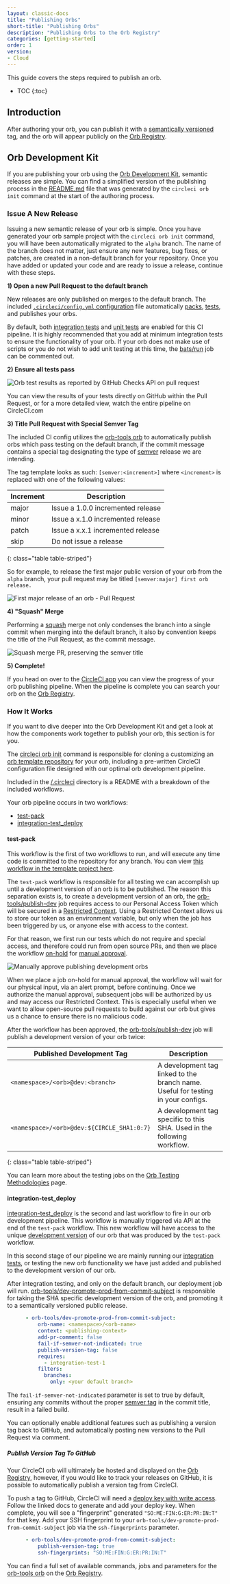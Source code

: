 ```yaml
---
layout: classic-docs
title: "Publishing Orbs"
short-title: "Publishing Orbs"
description: "Publishing Orbs to the Orb Registry"
categories: [getting-started]
order: 1
version:
- Cloud
---
```


This guide covers the steps required to publish an orb.

* TOC
{:toc}

## Introduction

After authoring your orb, you can publish it with a [semantically versioned]({{site.baseurl}}/2.0/orb-concepts/#semantic-versioning) tag, and the orb will appear publicly on the [Orb Registry](https://circleci.com/orbs/registry/).

## Orb Development Kit

If you are publishing your orb using the [Orb Development Kit]({{site.baseurl}}/2.0/orb-author/#orb-development-kit), semantic releases are simple. You can find a simplified version of the publishing process in the [README.md](https://github.com/CircleCI-Public/Orb-Project-Template/blob/master/README.md) file that was generated by the `circleci orb init` command at the start of the authoring process.

### Issue A New Release

Issuing a new semantic release of your orb is simple. Once you have generated your orb sample project with the `circleci orb init` command, you will have been automatically migrated to the `alpha` branch. The name of the branch does not matter, just ensure any new features, bug fixes, or patches, are created in a non-default branch for your repository. Once you have added or updated your code and are ready to issue a release, continue with these steps.

**1) Open a new Pull Request to the default branch**

New releases are only published on merges to the default branch. The included [`.circleci/config.yml` configuration](https://github.com/CircleCI-Public/Orb-Project-Template/blob/master/.circleci/config.yml) file automatically [packs]({{site.baseurl}}/2.0/orb-concepts/#orb-packing), [tests]({{site.baseurl}}/2.0/testing-orbs/), and publishes your orbs.

By default, both [integration tests]({{site.baseurl}}/2.0/testing-orbs/#integration-testing) and [unit tests]({{site.baseurl}}/2.0/testing-orbs/#unit-testing) are enabled for this CI pipeline. It is highly recommended that you add at minimum integration tests to ensure the functionality of your orb. If your orb does not make use of scripts or you do not wish to add unit testing at this time, the [bats/run](https://github.com/CircleCI-Public/Orb-Project-Template/blob/0354adde8405564ee7fc77e21335090a080daebf/.circleci/config.yml#L49) job can be commented out.

**2) Ensure all tests pass**

![Orb test results as reported by GitHub Checks API on pull request]({{site.baseurl}}/assets/img/docs/orb-dev-kit-gh-checks.png)

You can view the results of your tests directly on GitHub within the Pull Request, or for a more detailed view, watch the entire pipeline on CircleCI.com

**3) Title Pull Request with Special Semver Tag**

The included CI config utilizes the [orb-tools orb](https://circleci.com/orbs/registry) to automatically publish orbs which pass testing on the default branch, if the commit message contains a special tag designating the type of [semver]({{site.baseurl}}/2.0/orb-concepts/#semantic-versioning) release we are intending.

The tag template looks as such: `[semver:<increment>]` where `<increment>` is replaced with one of the following values:

| Increment | Description|
| ----------| -----------|
| major     | Issue a 1.0.0 incremented release|
| minor     | Issue a x.1.0 incremented release|
| patch     | Issue a x.x.1 incremented release|
| skip      | Do not issue a release|
{: class="table table-striped"}

So for example, to release the first major public version of your orb from the `alpha` branch, your pull request may be titled `[semver:major] first orb release.`

![First major release of an orb - Pull Request]({{site.baseurl}}/assets/img/docs/orb_semver_release_pr.png)

**4) "Squash" Merge**

Performing a [squash](https://docs.github.com/en/github/collaborating-with-issues-and-pull-requests/about-pull-request-merges#squash-and-merge-your-pull-request-commits) merge not only condenses the branch into a single commit when merging into the default branch, it also by convention keeps the title of the Pull Request, as the commit message.

![Squash merge PR, preserving the semver title]({{site.baseurl}}/assets/img/docs/orb_semver_squash_merge.png)


**5) Complete!**

If you head on over to the [CircleCI app](https://app.circleci.com/) you can view the progress of your orb publishing pipeline. When the pipeline is complete you can search your orb on the [Orb Registry](https://circleci.com/orbs/registry/).

### How It Works

If you want to dive deeper into the Orb Development Kit and get a look at how the components work together to publish your orb, this section is for you.

The [circleci orb init]({{site.baseurl}}/2.0/orb-author/#getting-started) command is responsible for cloning a customizing an [orb template repository](https://github.com/CircleCI-Public/Orb-Project-Template) for your orb, including a pre-written CircleCI configuration file designed with our optimal orb development pipeline.

Included in the [/.circleci](https://github.com/CircleCI-Public/Orb-Project-Template/tree/master/.circleci) directory is a README with a breakdown of the included workflows.

Your orb pipeline occurs in two workflows:
* [test-pack](#test-pack)
* [integration-test_deploy](#integration-test_deploy)

#### test-pack

This workflow is the first of two workflows to run, and will execute any time code is committed to the repository for any branch. You can view [this workflow in the template project here](https://github.com/CircleCI-Public/Orb-Project-Template/blob/0354adde8405564ee7fc77e21335090a080daebf/.circleci/config.yml#L40).

The `test-pack` workflow is responsible for all testing we can accomplish up until a development version of an orb is to be published. The reason this separation exists is, to create a development version of an orb, the [orb-tools/publish-dev](https://github.com/CircleCI-Public/Orb-Project-Template/blob/0354adde8405564ee7fc77e21335090a080daebf/.circleci/config.yml#L62) job requires access to our Personal Access Token which will be secured in a [Restricted Context]({{site.baseurl}}/2.0/contexts/#restricting-a-context). Using a Restricted Context allows us to store our token as an environment variable, but only when the job has been triggered by us, or anyone else with access to the context.

For that reason, we first run our tests which do not require and special access, and therefore could run from open source PRs, and then we place the workflow [on-hold](https://github.com/CircleCI-Public/Orb-Project-Template/blob/0354adde8405564ee7fc77e21335090a080daebf/.circleci/config.yml#L54) for [manual approval]({{site.baseurl}}/2.0/workflows/#holding-a-workflow-for-a-manual-approval).

![Manually approve publishing development orbs]({{site.baseurl}}/assets/img/docs/orb-publish-approval.png)

When we place a job on-hold for manual approval, the workflow will wait for our physical input, via an alert prompt, before continuing. Once we authorize the manual approval, subsequent jobs will be authorized by us and may access our Restricted Context. This is especially useful when we want to allow open-source pull requests to build against our orb but gives us a chance to ensure there is no malicious code.

After the workflow has been approved, the [orb-tools/publish-dev](https://github.com/CircleCI-Public/Orb-Project-Template/blob/0354adde8405564ee7fc77e21335090a080daebf/.circleci/config.yml#L62) job will publish a development version of your orb twice:

| Published Development Tag | Description|
| ----------| -----------|
| `<namespace>/<orb>@dev:<branch>`     | A development tag linked to the branch name. Useful for testing in your configs. |
| `<namespace>/<orb>@dev:${CIRCLE_SHA1:0:7}`     | A development tag specific to this SHA. Used in the following workflow. |
{: class="table table-striped"}

You can learn more about the testing jobs on the [Orb Testing Methodologies]({{site.baseurl}}/2.0/testing-orbs) page.

#### integration-test_deploy

[integration-test_deploy](https://github.com/CircleCI-Public/Orb-Project-Template/blob/0354adde8405564ee7fc77e21335090a080daebf/.circleci/config.yml#L78) is the second and last workflow to fire in our orb development pipeline. This workflow is manually triggered via API at the end of the `test-pack` workflow. This new workflow will have access to the unique [development version]({{site.baseurl}}/2.0/orb-concepts/#orb-versions-development-vs-production-vs-inline) of our orb that was produced by the `test-pack` workflow.

In this second stage of our pipeline we are mainly running our [integration tests]({{site.baseurl}}/2.0/testing-orbs/#integration-testing), or testing the new orb functionality we have just added and published to the development version of our orb.

After integration testing, and only on the default branch, our deployment job will run. [orb-tools/dev-promote-prod-from-commit-subject](https://circleci.com/orbs/registry/orb/circleci/orb-tools#commands-dev-promote-from-commit-subject) is responsible for taking the SHA specific development version of the orb, and promoting it to a semantically versioned public release.

```yaml
      - orb-tools/dev-promote-prod-from-commit-subject:
          orb-name: <namespace>/<orb-name>
          context: <publishing-context>
          add-pr-comment: false
          fail-if-semver-not-indicated: true
          publish-version-tag: false
          requires:
            - integration-test-1
          filters:
            branches:
              only: <your default branch>
```

The `fail-if-semver-not-indicated` parameter is set to true by default, ensuring any commits without the proper [semver tag]({{site.baseurl}}/2.0/creating-orbs/#how-to-issue-a-new-release) in the commit title, result in a failed build.

You can optionally enable additional features such as publishing a version tag back to GitHub, and automatically posting new versions to the Pull Request via comment.

##### Publish Version Tag To GitHub

Your CircleCI orb will ultimately be hosted and displayed on the [Orb Registry](https://circleci.com/orbs/registry), however, if you would like to track your releases on GitHub, it is possible to automatically publish a version tag from CircleCI.

To push a tag to GitHub, CircleCI will need a [deploy key with write access]({{site.baseurl}}/2.0/add-ssh-key/#circleci-cloud). Follow the linked docs to generate and add your deploy key. When complete, you will see a "fingerprint" generated `"SO:ME:FIN:G:ER:PR:IN:T"` for that key. Add your SSH fingerprint to your `orb-tools/dev-promote-prod-from-commit-subject` job via the `ssh-fingerprints` parameter.

```yaml
      - orb-tools/dev-promote-prod-from-commit-subject:
          publish-version-tag: true
          ssh-fingerprints: "SO:ME:FIN:G:ER:PR:IN:T"
```

You can find a full set of available commands, jobs and parameters for the [orb-tools orb](https://circleci.com/orbs/registry/orb/circleci/orb-tools) on the [Orb Registry](https://circleci.com/orbs/registry/orb/circleci/orb-tools).